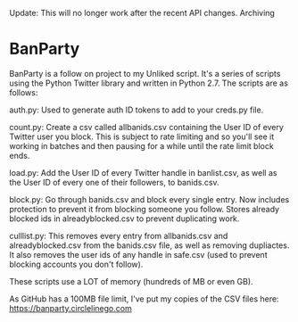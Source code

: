Update: This will no longer work after the recent API changes. Archiving

# BanParty
BanParty is a follow on project to my Unliked script. It's a series of scripts using the Python Twitter library and written in Python 2.7. The scripts are as follows:

auth.py: Used to generate auth ID tokens to add to your creds.py file.

count.py: Create a csv called allbanids.csv containing the User ID of every Twitter user you block. This is subject to rate limiting and so you'll see it working in batches and then pausing for a while until the rate limit block ends.

load.py: Add the User ID of every Twitter handle in banlist.csv, as well as the User ID of every one of their followers, to banids.csv.

block.py: Go through banids.csv and block every single entry. Now includes protection to prevent it from blocking someone you follow. Stores already blocked ids in alreadyblocked.csv to prevent duplicating work.

culllist.py: This removes every entry from allbanids.csv and alreadyblocked.csv from the banids.csv file, as well as removing dupliactes. It also removes the user ids of any handle in safe.csv (used to prevent blocking accounts you don't follow).

These scripts use a LOT of memory (hundreds of MB or even GB). 

As GitHub has a 100MB file limit, I've put my copies of the CSV files here: https://banparty.circlelinego.com
